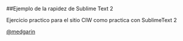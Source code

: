 ##Ejemplo de la rapidez de Sublime Text 2

Ejercicio practico para el sitio CIW como practica con SublimeText 2

[@medgarin](http://twitter.com/medgarin "@medgarin")
